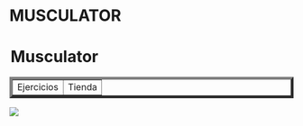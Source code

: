 # MUSCULATOR
<html>
	<head>
		<title>Musculator.com</title>
	</head>
	<body>
		<legend>
			<h1>Musculator</h1>
		</legend>
		<table width="30%" border="5" cellpadding="5">
			<tr>
				<td>Ejercicios</td>
				<td>Tienda</td>
			</tr>
		</table>
		<img src="cuerpo.jpg">
	</body>
</html>
